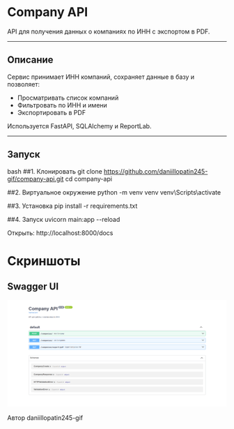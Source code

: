 # Company API

API для получения данных о компаниях по ИНН с экспортом в PDF.

---

## Описание

Сервис принимает ИНН компаний, сохраняет данные в базу и позволяет:
- Просматривать список компаний
- Фильтровать по ИНН и имени
- Экспортировать в PDF

Используется FastAPI, SQLAlchemy и ReportLab.

---

## Запуск

bash
##1. Клонировать
git clone https://github.com/daniillopatin245-gif/company-api.git
cd company-api

##2. Виртуальное окружение
python -m venv venv
venv\Scripts\activate

##3. Установка
pip install -r requirements.txt

##4. Запуск
uvicorn main:app --reload

Открыть: http://localhost:8000/docs

# Скриншоты
## Swagger UI
![Swagger UI](screenshots/swagger.png)

Автор
daniillopatin245-gif